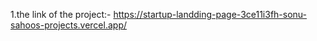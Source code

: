 1.the link of the project:- 
              https://startup-landding-page-3ce11i3fh-sonu-sahoos-projects.vercel.app/
